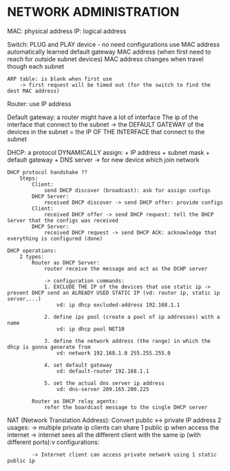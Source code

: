 # NETWORK ADMINISTRATION 
MAC: 
    physical address 
IP: 
    logical address  

Switch: 
    PLUG and PLAY device - no need configurations 
    use MAC address
    automatically learned default gateway MAC address (when first need to reach for outside subnet devices)
    MAC address changes when travel though each subnet

    ARP table: is blank when first use
        -> first request will be timed out (for the switch to find the dest MAC address)

Router: 
    use IP address

Default gateway: 
    a router might have a lot of interface
    The ip of the interface that connect to the subnet 
        -> the DEFAULT GATEWAY of the devices in the subnet = the IP OF THE INTERFACE that connect to the subnet 

DHCP: 
    a protocol
    DYNAMICALLY assign:
        + IP address 
        + subnet mask 
        + default gateway 
        + DNS server 
    -> for new device which join network

    DHCP protocol handshake ?? 
        Steps: 
            Client: 
                send DHCP discover (broadcast): ask for assign configs
            DHCP Server: 
                received DHCP discover -> send DHCP offer: provide configs 
            Client: 
                received DHCP offer -> send DHCP request: tell the DHCP Server that the configs was received
            DHCP Server: 
                received DHCP request -> send DHCP ACK: acknowledge that everything is configured (done)

    DHCP operations:
        2 types:
            Router as DHCP Server: 
                router receive the message and act as the DCHP server 

                -> configuration commands:
                1. EXCLUDE THE IP of the devices that use static ip -> prevent DHCP send an ALREADY USED STATIC IP (vd: router ip, static ip server,...)
                    vd: ip dhcp excluded-address 192.168.1.1

                2. define ips pool (create a pool of ip addresses) with a name
                    vd: ip dhcp pool NET10

                3. define the network address (the range) in which the dhcp is gonna generate from 
                    vd: network 192.168.1.0 255.255.255.0

                4. set default gateway
                    vd: default-router 192.168.1.1

                5. set the actual dns server ip address 
                    vd: dns-server 209.165.200.225

            Router as DHCP relay agents: 
                refer the boardcast message to the single DHCP server 

NAT (Network Translation Address): 
    Convert public <-> private IP address 
        2 usages: 
            -> multiple private ip clients can share 1 public ip when access the internet 
                -> internet sees all the different client with the same ip (with different ports):v 
                configurations:

            
            -> Internet client can access private network using 1 static public ip 